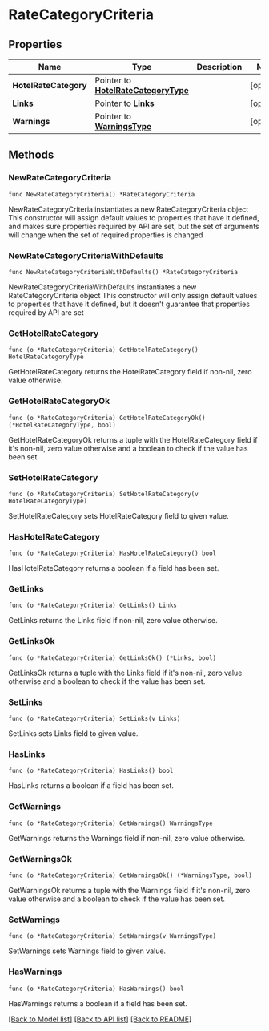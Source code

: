 # RateCategoryCriteria

## Properties

Name | Type | Description | Notes
------------ | ------------- | ------------- | -------------
**HotelRateCategory** | Pointer to [**HotelRateCategoryType**](HotelRateCategoryType.md) |  | [optional] 
**Links** | Pointer to [**Links**](Links.md) |  | [optional] 
**Warnings** | Pointer to [**WarningsType**](WarningsType.md) |  | [optional] 

## Methods

### NewRateCategoryCriteria

`func NewRateCategoryCriteria() *RateCategoryCriteria`

NewRateCategoryCriteria instantiates a new RateCategoryCriteria object
This constructor will assign default values to properties that have it defined,
and makes sure properties required by API are set, but the set of arguments
will change when the set of required properties is changed

### NewRateCategoryCriteriaWithDefaults

`func NewRateCategoryCriteriaWithDefaults() *RateCategoryCriteria`

NewRateCategoryCriteriaWithDefaults instantiates a new RateCategoryCriteria object
This constructor will only assign default values to properties that have it defined,
but it doesn't guarantee that properties required by API are set

### GetHotelRateCategory

`func (o *RateCategoryCriteria) GetHotelRateCategory() HotelRateCategoryType`

GetHotelRateCategory returns the HotelRateCategory field if non-nil, zero value otherwise.

### GetHotelRateCategoryOk

`func (o *RateCategoryCriteria) GetHotelRateCategoryOk() (*HotelRateCategoryType, bool)`

GetHotelRateCategoryOk returns a tuple with the HotelRateCategory field if it's non-nil, zero value otherwise
and a boolean to check if the value has been set.

### SetHotelRateCategory

`func (o *RateCategoryCriteria) SetHotelRateCategory(v HotelRateCategoryType)`

SetHotelRateCategory sets HotelRateCategory field to given value.

### HasHotelRateCategory

`func (o *RateCategoryCriteria) HasHotelRateCategory() bool`

HasHotelRateCategory returns a boolean if a field has been set.

### GetLinks

`func (o *RateCategoryCriteria) GetLinks() Links`

GetLinks returns the Links field if non-nil, zero value otherwise.

### GetLinksOk

`func (o *RateCategoryCriteria) GetLinksOk() (*Links, bool)`

GetLinksOk returns a tuple with the Links field if it's non-nil, zero value otherwise
and a boolean to check if the value has been set.

### SetLinks

`func (o *RateCategoryCriteria) SetLinks(v Links)`

SetLinks sets Links field to given value.

### HasLinks

`func (o *RateCategoryCriteria) HasLinks() bool`

HasLinks returns a boolean if a field has been set.

### GetWarnings

`func (o *RateCategoryCriteria) GetWarnings() WarningsType`

GetWarnings returns the Warnings field if non-nil, zero value otherwise.

### GetWarningsOk

`func (o *RateCategoryCriteria) GetWarningsOk() (*WarningsType, bool)`

GetWarningsOk returns a tuple with the Warnings field if it's non-nil, zero value otherwise
and a boolean to check if the value has been set.

### SetWarnings

`func (o *RateCategoryCriteria) SetWarnings(v WarningsType)`

SetWarnings sets Warnings field to given value.

### HasWarnings

`func (o *RateCategoryCriteria) HasWarnings() bool`

HasWarnings returns a boolean if a field has been set.


[[Back to Model list]](../README.md#documentation-for-models) [[Back to API list]](../README.md#documentation-for-api-endpoints) [[Back to README]](../README.md)


